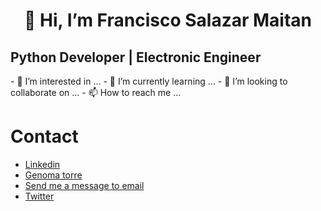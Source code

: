 <h1><center>👋 Hi, I’m Francisco Salazar Maitan</center></h1>
<h2>Python Developer | Electronic Engineer</h2>
- 👀 I’m interested in ...
- 🌱 I’m currently learning ...
- 💞️ I’m looking to collaborate on ...
- 📫 How to reach me ...

<h1>Contact</h1>
<ul>
  <li><a href="https://www.linkedin.com/in/franciscosalazarm/">Linkedin</a></li>
  <li><a href="https://torre.co/es/ciscosalazarm">Genoma torre</a></li>
  <li><a href="mailto:ciscosalazar@gmail.com">Send me a message to email</a></li>
  <li><a href="https://twitter.com/cisco_salazar">Twitter</a></li>
</ul>


<!---
ciscosalazar/ciscosalazar is a ✨ special ✨ repository because its `README.md` (this file) appears on your GitHub profile.
You can click the Preview link to take a look at your changes.
--->
